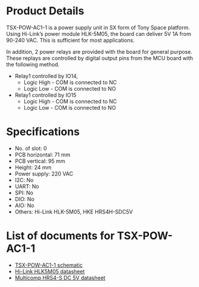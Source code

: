 # Product Details
TSX-POW-AC1-1 is a power supply unit in SX form of Tony Space platform. Using Hi-Link’s power module HLK-5M05, the board can deliver 5V 1A from 90-240 VAC. This is sufficient for most applications.

In addition, 2 power relays are provided with the board for general purpose. These replays are controlled by digital output pins from the MCU board with the following method.
- Relay1 controlled by IO14,
  - Logic High - COM is connected to NC 
  - Logic Low - COM is connected to NO
- Relay1 controlled by IO15
  - Logic High - COM is connected to NC 
  - Logic Low - COM is connected to NO

# Specifications
- No. of slot: 0
- PCB horizontal: 71 mm
- PCB vertical: 95 mm
- Height: 24 mm
- Power supply: 220 VAC
- I2C: No
- UART: No
- SPI: No
- DIO: No
- AIO: No
- Others: Hi-Link HLK-5M05, HKE HRS4H-SDC5V

# List of documents for TSX-POW-AC1-1
- [TSX-POW-AC1-1 schematic](TSX-POW-AC1-1_SCH.pdf)
- [Hi-Link HLK5M05 datasheet](https://datasheet.lcsc.com/szlcsc/1912111437_HI-LINK-HLK-5M05_C209907.pdf)
- [Multicomp HRS4-S DC 5V datasheet](http://www.farnell.com/datasheets/3176360.pdf)
